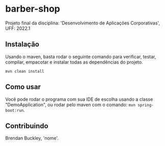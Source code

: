 # barber-shop

Projeto final da disciplina: 'Desenvolvimento de Aplicações Corporativas', UFF: 2022.1

## Instalação

Usando o maven, basta rodar o seguinte comando para verificar, testar, compilar, empacotar e instalar todas as dependências do projeto.

```
mvn clean install
```

## Como usar

Você pode rodar o programa com sua IDE de escolha usando a classe "DemoApplication", ou rodar pelo maven com o comando:  `mvn spring-boot:run`.

## Contribuindo

Brendan Buckley, 'nome'.
